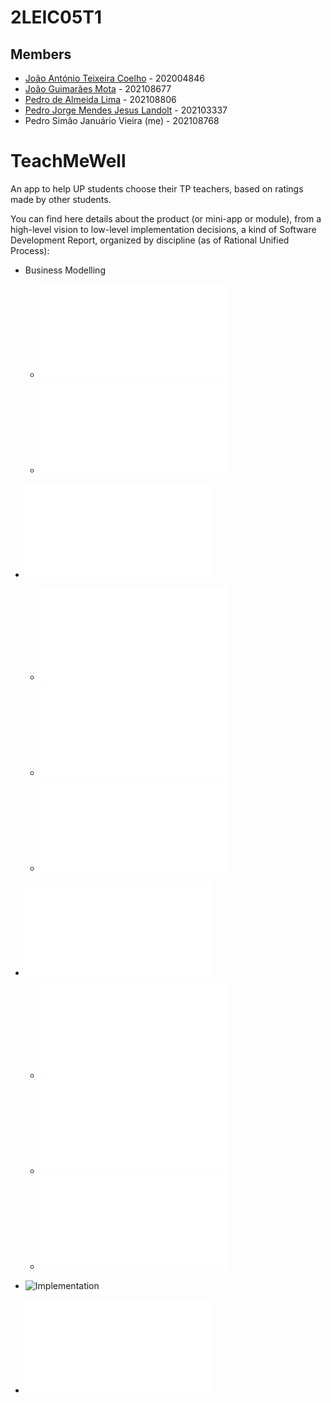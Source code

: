 # 2LEIC05T1

## Members

 - [João António Teixeira Coelho](https://github.com/Jcoelho13) - 202004846
 - [João Guimarães Mota](https://github.com/Joao-Mota) - 202108677
 - [Pedro de Almeida Lima](https://github.com/up202108806) - 202108806
 - [Pedro Jorge Mendes Jesus Landolt](https://github.com/PedroLandolt) - 202103337
 - Pedro Simão Januário Vieira (me) - 202108768

# TeachMeWell

An app to help UP students choose their TP teachers, based on ratings made by other students.

You can find here details about the product (or mini-app or module), from a high-level vision to low-level implementation decisions, a kind of Software Development Report, organized by discipline (as of Rational Unified Process):

* Business Modelling
    * ![Product Vision](docs/ProductVision.md)
    * ![Elevator Pitch](docs/ElevatorPitch.md)

* ![Requirements](docs/requirements.md)
    * ![User Stories](docs/requirements.md#user-stories)
    * ![Domain Model](docs/requirements.md#domain-model)
    * ![UI Mockups](docs/requirements.md#ui-mockups)

* ![Architecture and Design](docs/ArchitectureAndDesign.md)
    * ![Logical Architecture](docs/ArchitectureAndDesign.md#logical-architecture)
    * ![Physical Architecture](docs/ArchitectureAndDesign.md#physical-architecture)
    * ![Vertical Prototype](docs/ArchitectureAndDesign.md#vertical-prototype)

* ![Implementation](/app/)
* ![Project Management](docs/ProjectManagement.md)
